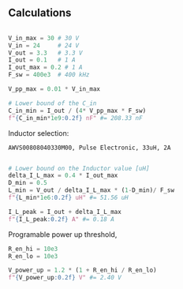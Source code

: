 



## Calculations

```python

V_in_max = 30 # 30 V
V_in = 24     # 24 V
V_out = 3.3   # 3.3 V
I_out = 0.1   # 1 A
I_out_max = 0.2 # 1 A
F_sw = 400e3  # 400 kHz

V_pp_max = 0.01 * V_in_max

# Lower bound of the C_in
C_in_min = I_out / (4* V_pp_max * F_sw)
f"{C_in_min*1e9:0.2f} nF" #= 208.33 nF

```

Inductor selection:

```
AWVS00808040330M00, Pulse Electronic, 33uH, 2A
```

```python

# Lower bound on the Inductor value [uH]
delta_I_L_max = 0.4 * I_out_max
D_min = 0.5
L_min = V_out / delta_I_L_max * (1-D_min)/ F_sw
f"{L_min*1e6:0.2f} uH" #= 51.56 uH

I_L_peak = I_out + delta_I_L_max
f"{I_L_peak:0.2f} A" #= 0.18 A

```

Programable power up threshold,

```python
R_en_hi = 10e3
R_en_lo = 10e3

V_power_up = 1.2 * (1 + R_en_hi / R_en_lo)
f"{V_power_up:0.2f} V" #= 2.40 V
```
